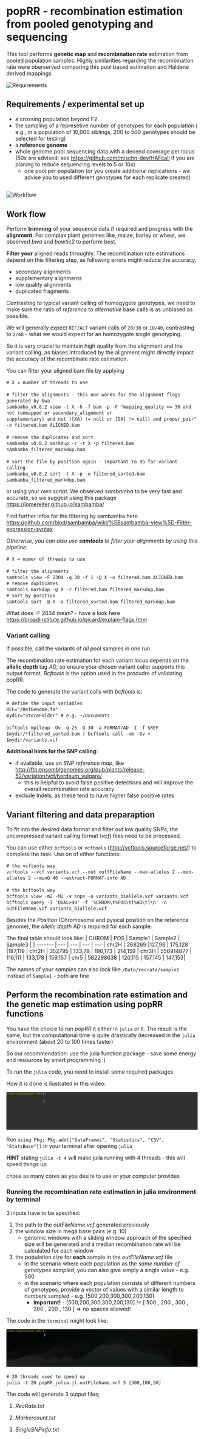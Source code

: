 # popRR - recombination estimation from pooled genotyping and sequencing

This tool performs **genetic map** and **recombination rate** estimation from pooled population samples.
Highly similarities regarding the recombination rate were oberserved comparing this pool based estimation and Haldane derived mappings


![Requirements](https://smct-management.de/wp-content/uploads/2020/04/Minium-Requirements-IATF-16949-1024x384.jpeg.webp)

## Requirements / experimental set up 

- a crossing population beyond F2
- the sampling of a represetive number of genotypes for each population ( e.g., in a population of 10,000 siblings, 200 to 500 genotypes should be selected for testing)
- a **reference genome**
- whole genome pool sequencing data with a decend coverage per locus (50x are advised; see https://github.com/mischn-dev/HAFcall if you are planing to reduce sequencing levels to 5 or 10x)
    - one pool per population (or you create additional replications - we advise you to used different genotypes for each replicate created)


##
![Workflow](https://cdn.pixabay.com/photo/2020/06/10/06/25/workflow-5281330_960_720.jpg)

## Work flow 

Perform **trimming** of your sequence data if required and progress with the **alignment**. 
For complex plant genomes like, maize, barley or wheat, we observed *bwa* and *bowtie2* to perform best.

**Filter your** aligned reads throughly. The recombination rate estimations depend on this filtering step, as following errors might reduce the accuracy:

- secondary alignments
- supplementary alignments
- low quality alignments
- duplicated fragments

Contrasting to typical variant calling of homogygote genotypes, we need to make sure the ratio of *reference* to *alternative* base calls is as unbiased as possible.

We will generally expect `REF/ALT` variant calls of `20/30` or `10/40`, contrasting to `2/48` - what we would expect for an homozygote single genotyping.

So it is very crucial to maintain high quality from the alignment and the variant calling, as biases introduced by the alignment might directly impact the accuracy of the recombinate rate estimation.

You can filter your aligned bam file by applying 

```
# X = number of threads to use

# filter the alignments - this one works for the alignment flags generated by bwa 
sambamba_v0.8.2 view -t X -h -f bam -p -F "mapping_quality >= 30 and not (unmapped or secondary_alignment or 
supplementary) and not ([XA] != null or [SA] != null) and proper_pair" -o filtered.bam ALIGNED.bam

# remove the duplicates and sort
sambamba_v0.8.2 markdup -r -t X -p filtered.bam sambamba_filtered_markdup.bam

# sort the file by position again - important to do for variant calling
sambamba_v0.8.2 sort -t X -p -o filtered_sorted.bam sambamba_filtered_markdup.bam
```
or using your own script. We observed *sambamba* to be very fast and accurate, so we suggest using this package <https://lomereiter.github.io/sambamba/>

Find further infos for the filtering by sambamba here <https://github.com/biod/sambamba/wiki/%5Bsambamba-view%5D-Filter-expression-syntax>

*Otherwise, you can also use **samtools** to filter your alignments by using this pipeline:* 

```
# X = numer of threads to use

# filter the alignments
samtools view -F 2304 -q 30 -f 1 -@ X -o filtered.bam ALIGNED.bam 
# remove duplicates
samtools markdup -@ X -r filtered.bam filtered_markdup.bam 
# sort by position 
samtools sort -@ X -o filtered_sorted.bam filtered_markdup.bam 
```

What does -F 2034 mean? - have a look here <https://broadinstitute.github.io/picard/explain-flags.html>


### **Variant calling**

If possible, call the variants of *all* pool samples in one run.

The recombination rate estimation for each variant locus depends on the **allelic depth** tag *AD*, so ensure your chosen variant caller supports this output format. *Bcftools* is the option used in the procudre of validating popRR.

The code to generate the variant calls with *bcftools* is:

```
# define the input variables
REF="/RefGenome.fa" 
mydir="StoreFolder" # e.g. ~/Documents

bcftools mpileup -Ov -q 25 -Q 30 -a FORMAT/AD -I -f $REF $mydir/*filtered_sorted.bam | bcftools call -vm -Ov > $mydir/variants.vcf
```

**Additional hints for the SNP calling:**
- if available, use an *SNP reference map*, like <http://ftp.ensemblgenomes.org/pub/plants/release-52/variation/vcf/hordeum_vulgare/>
    - this is helpful to avoid false positive detections and will improve the overall recombination rate accuracy
- exclude Indels, as these tend to have higher false positive rates



## Variant filtering and data preparaption


To fit into the desired data format and filter out low quality SNPs, the uncompressed variant calling format (*vcf*) files need to be processed. 

You can use either `bcftools` or `vcftools` (<http://vcftools.sourceforge.net/>) to complete the task.
Use on of either functions:
```
# the vcftools way 
vcftools --vcf variants.vcf --out outfFileName --max-alleles 2 --min-alleles 2 --minQ 40 --extract-FORMAT-info AD

# the bcftools way
bcftools view -m2 -M2 -v snps -o variants_biallele.vcf variants.vcf
bcftools query -i 'QUAL>40' -f '%CHROM\t%POS\t[%AD\t]\n' -o outFileName.vcf variants_biallele.vcf
```


Besides the *Position* (Chromosome and pysical position on the reference genome), the *allelic depth AD* is required for each sample.

The final table should look like:
| CHROM | POS  | Sample1  | Sample2 | Sample3 |
| ------- | --- | --- | --- | --- |
chr2H |	268269	|127,98 | 	175,128	|187,119 |
chr2H |	352795	| 133,79	| 190,173	| 214,159 |
chr3H |	556914877 | 116,111 |	133,178 |	159,157 |
chr5 |	582298638 | 120,115	| 157,145 |	147,153|


The names of your *samples* can also look like `/Data/recrate/sample1` instead of `Sample1` - both are fine



## Perform the **recombination rate estimation** and the **genetic map** estimation using popRR functions

You have the choice to run *popRR* it either in `julia` or `R`. The result is the same, but the computational time is quite drastically decreased in the `julia` environment (about 20 to 100 times faster)

So our recommendation: use the julia function package - save some energy and resources by smart programming :)

To run the `julia` code, you need to install some required packages.

How it is done is ilustrated in this video:

![](https://github.com/mischn-dev/popRR/blob/docs/install_juliaPackages.gif)

Run `using Pkg; Pkg.add(["DataFrames", "Statistics", "CSV", "StatsBase"])` in your terminal after opening `julia`

 **HINT** stating `julia -t 4` will make julia running with 4 threads - this will speed things up 

 chose as many cores as you desire to use or your computer provides


### Running the recombination rate estimation in julia environment by terminal 

3 inputs have to be specified:

1. the path to the *outFileName.vcf* generated previously
2. the window size in mega base pairs (e.g. 10) 
    - genomic windows with a sliding window approach of the specified size will be generated and a median recombination rate will be calculated for each window
3. the population size for **each** sample in the *outFileName.vcf* file 
    - in the scenario where each population as the *same number of genotypes sampled*, you can also give simply a single value - e.g. 500
    - in the scenario where each population consists of different numbers of genotypes, provide a vector of values with a similar length to numbers sampled - e.g. [500,200,300,300,200,130]
        - **Important!** - [500,200,300,300,200,130] != [ 500 , 200 , 300 , 300 , 200 , 130 ] => no spaces allowed!

The code in the `terminal` might look like:

 ![](https://github.com/mischn-dev/popRR/blob/docs/run_popRR_terminal_julia.gif)

```
# 20 threads used to speed up 
julia -t 20 popRR_julia.jl outFileName.vcf 5 [300,100,50] 
```

The code will generate 3 output files;

1. *RecRate.txt*

2. *Markercount.txt*

3. *SingleSNPinfo.txt*
